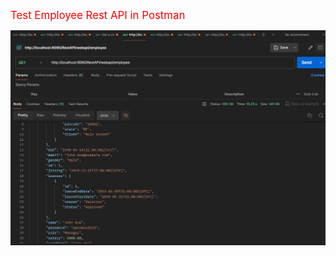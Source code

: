 <span style="color:red; font-size: larger;">Test Employee Rest API in Postman</span>

![test employee api in postman](https://github.com/tatashii/Rest-Soap-Api/blob/master/src/main/resources/Images-Rest-Results/employee.png)

